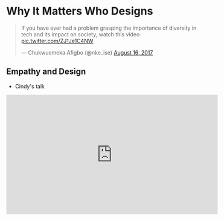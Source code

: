 # Why It Matters Who Designs


<blockquote class="twitter-tweet"><p lang="en" dir="ltr">If you have ever had a problem grasping the importance of diversity in tech and its impact on society, watch this video <a href="https://t.co/ZJ1Je1C4NW">pic.twitter.com/ZJ1Je1C4NW</a></p>&mdash; Chukwuemeka Afigbo (@nke_ise) <a href="https://twitter.com/nke_ise/status/897756900753891328?ref_src=twsrc%5Etfw">August 16, 2017</a></blockquote> <script async src="https://platform.twitter.com/widgets.js" charset="utf-8"></script>


## Empathy and Design
- Cindy's talk

<iframe width="560" height="315" src="https://www.youtube.com/embed/2dG_919Nyeo" title="YouTube video player" frameborder="0" allow="accelerometer; autoplay; clipboard-write; encrypted-media; gyroscope; picture-in-picture" allowfullscreen></iframe>
